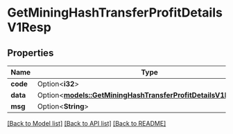 # GetMiningHashTransferProfitDetailsV1Resp

## Properties

Name | Type | Description | Notes
------------ | ------------- | ------------- | -------------
**code** | Option<**i32**> |  | [optional]
**data** | Option<[**models::GetMiningHashTransferProfitDetailsV1RespData**](GetMiningHashTransferProfitDetailsV1Resp_data.md)> |  | [optional]
**msg** | Option<**String**> |  | [optional]

[[Back to Model list]](../README.md#documentation-for-models) [[Back to API list]](../README.md#documentation-for-api-endpoints) [[Back to README]](../README.md)



